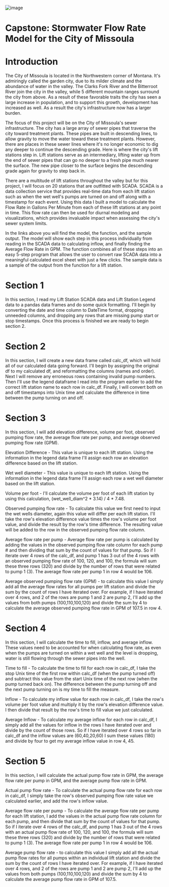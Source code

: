 ![image](https://user-images.githubusercontent.com/112598531/220499284-95bbe4cb-8a46-4f4e-af7a-5f9231087459.png)


# Capstone: Stormwater Flow Rate Model for the City of Missoula

# Introduction

The City of Missoula is located in the Northwestern corner of Montana. It's admiringly called the garden city, due to its milder climate and the abundance of water in the valley. The Clarks Fork River and the Bitterroot River join the city in the valley, while 5 different mountain ranges surround the city from above. As a result of these favorable traits the city has seen a large increase in population, and to support this growth, development has increased as well. As a result the city's infrastructure now has a larger burden.

The focus of this project will be on the City of Missoula's sewer infrastructure. The city has a large array of sewer pipes that traverse the city toward treatment plants. These pipes are built in descending lines, to allow gravity to move the water toward these treatment plants. However, there are places in these sewer lines where it's no longer economic to dig any deeper to continue the descending grade. Here is where the city's lift stations step in. Lift stations serve as an intermediary, lifting water up from the end of sewer pipes that can go no deeper to a fresh pipe much nearer the surface. The new pipe closer to the surface begins the descending grade again for gravity to step back in.

There are a multitude of lift stations throughout the valley but for this project, I will focus on 20 stations that are outfitted with SCADA. SCADA is a data collection service that provides real-time data from each lift station such as when the wet well's pumps are turned on and off along with a timestamp for each event. Using this data I built a model to calculate the Flow Rate in Gallons Per Minute from each of these lift stations at any point in time. This flow rate can then be used for diurnal modeling and visualizations, which provides invaluable impact when assessing the city's sewer system limits.

In the links above you will find the model, the function, and the sample output. The model will show each step in this process individually from reading in the SCADA data to calculating inflow, and finally finding the Average Flow Rate in GPM. The function combines all of these steps into an easy 5-step program that allows the user to convert raw SCADA data into a meaningful calculated excel sheet with just a few clicks. The sample data is a sample of the output from the function for a lift station.

# Section 1

In this section, I read my Lift Station SCADA data and Lift Station Legend data to a pandas data frames and do some quick formatting. I'll begin by converting the date and time column to DateTime format, dropping unneeded columns, and dropping any rows that are missing pump start or stop timestamps. Once this process is finished we are ready to begin section 2.

# Section 2

In this section, I will create a new data frame called calc_df, which will hold all of our calculated data going forward. I'll begin by assigning the original df to my calculated df, and reformatting the columns (names and order). Next I will remove any erroneous rows containing invalid pump numbers. Then I'll use the legend dataframe I read into the program earlier to add the correct lift station name to each row in calc_df. Finally, I will convert both on and off timestamps into Unix time and calculate the difference in time between the pump turning on and off.

# Section 3

In this section, I will add elevation difference, volume per foot, observed pumping flow rate, the average flow rate per pump, and average observed pumping flow rate (GPM).

Elevation Difference - This value is unique to each lift station. Using the information in the legend data frame I'll assign each row an elevation difference based on the lift station.

Wet well diameter - This value is unique to each lift station. Using the information in the legend data frame I'll assign each row a wet well diameter based on the lift station.

Volume per foot - I'll calculate the volume per foot of each lift station by using this calculation, (wet_well_diam^2 * 3.14) / 4 * 7.48.

Observed pumping flow rate - To calculate this value we first need to input the wet wells diameter, again this value will differ per each lift station. I'll take the row's elevation difference value times the row's volume per foot value, and divide the result by the row's time difference. The resulting value will be added to the row in the observed pumping flow rate column.

Average flow rate per pump - Average flow rate per pump is calculated by adding the values in the observed pumping flow rate column for each pump # and then dividing that sum by the count of values for that pump. So if I iterate over 4 rows of the calc_df, and pump 1 has 3 out of the 4 rows with an observed pumping flow rate of 100, 120, and 100, the formula will sum these three rows (320) and divide by the number of rows that were related to pump 1 (3). The average flow rate per pump 1 in row 4 would be 106.

Average observed pumping flow rate (GPM) - to calculate this value I simply add all the average flow rates for all pumps per lift station and divide the sum by the count of rows I have iterated over. For example, if I have iterated over 4 rows, and 2 of the rows are pump 1 and 2 are pump 2, I'll add up the values from both pumps (100,110,100,120) and divide the sum by 4 to calculate the average observed pumping flow rate in GPM of 107.5 in row 4.

# Section 4

In this section, I will calculate the time to fill, inflow, and average inflow. These values need to be accounted for when calculating flow rate, as even when the pumps are turned on within a wet well and the level is dropping, water is still flowing through the sewer pipes into the well.

Time to fill - To calculate the time to fill for each row in calc_df, I take the stop Unix time of the first row within calc_df (when the pump turned off) and subtract this value from the start Unix time of the next row (when the pump turned back on). The difference between the pump turning off and the next pump turning on is my time to fill the measure.

Inflow - To calculate my inflow value for each row in calc_df, I take the row's volume per foot value and multiply it by the row's elevation difference value. I then divide that result by the row's time to fill value we just calculated.

Average Inflow - To calculate my average inflow for each row in calc_df, I simply add all the values for inflow in the rows I have iterated over and divide by the count of those rows. So if I have iterated over 4 rows so far in calc_df and the inflow values are (60,40,20,60) I sum these values (180) and divide by four to get my average inflow value in row 4, 45.

# Section 5

In this section, I will calculate the actual pump flow rate in GPM, the average flow rate per pump in GPM, and the average pump flow rate in GPM.

Actual pump flow rate - To calculate the actual pump flow rate for each row in calc_df, I simply take the row's observed pumping flow rate value we calculated earlier, and add the row's inflow value.

Average flow rate per pump - To calculate the average flow rate per pump for each lift station, I add the values in the actual pump flow rate column for each pump, and then divide that sum by the count of values for that pump. So if I iterate over 4 rows of the calc_df, and pump 1 has 3 out of the 4 rows with an actual pump flow rate of 100, 120, and 100, the formula will sum these three rows (320) and divide by the number of rows that were related to pump 1 (3). The average flow rate per pump 1 in row 4 would be 106.

Average pump flow rate - to calculate this value I simply add all the actual pump flow rates for all pumps within an individual lift station and divide the sum by the count of rows I have iterated over. For example, if I have iterated over 4 rows, and 2 of the rows are pump 1 and 2 are pump 2, I'll add up the values from both pumps (100,110,100,120) and divide the sum by 4 to calculate the average pump flow rate in GPM of 107.5.
